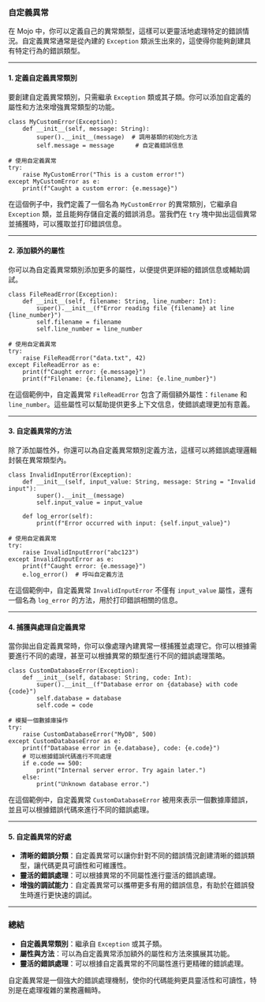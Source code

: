 ### **自定義異常**

在 Mojo 中，你可以定義自己的異常類型，這樣可以更靈活地處理特定的錯誤情況。自定義異常通常是從內建的 `Exception` 類派生出來的，這使得你能夠創建具有特定行為的錯誤類型。

---

#### **1. 定義自定義異常類別**

要創建自定義異常類別，只需繼承 `Exception` 類或其子類。你可以添加自定義的屬性和方法來增強異常類型的功能。

```mojo
class MyCustomError(Exception):
    def __init__(self, message: String):
        super().__init__(message)  # 調用基類的初始化方法
        self.message = message      # 自定義錯誤信息

# 使用自定義異常
try:
    raise MyCustomError("This is a custom error!")
except MyCustomError as e:
    print(f"Caught a custom error: {e.message}")
```

在這個例子中，我們定義了一個名為 `MyCustomError` 的異常類別，它繼承自 `Exception` 類，並且能夠存儲自定義的錯誤消息。當我們在 `try` 塊中拋出這個異常並捕獲時，可以獲取並打印錯誤信息。

---

#### **2. 添加額外的屬性**

你可以為自定義異常類別添加更多的屬性，以便提供更詳細的錯誤信息或輔助調試。

```mojo
class FileReadError(Exception):
    def __init__(self, filename: String, line_number: Int):
        super().__init__(f"Error reading file {filename} at line {line_number}")
        self.filename = filename
        self.line_number = line_number

# 使用自定義異常
try:
    raise FileReadError("data.txt", 42)
except FileReadError as e:
    print(f"Caught error: {e.message}")
    print(f"Filename: {e.filename}, Line: {e.line_number}")
```

在這個範例中，自定義異常 `FileReadError` 包含了兩個額外屬性：`filename` 和 `line_number`。這些屬性可以幫助提供更多上下文信息，使錯誤處理更加有意義。

---

#### **3. 自定義異常的方法**

除了添加屬性外，你還可以為自定義異常類別定義方法，這樣可以將錯誤處理邏輯封裝在異常類型內。

```mojo
class InvalidInputError(Exception):
    def __init__(self, input_value: String, message: String = "Invalid input"):
        super().__init__(message)
        self.input_value = input_value

    def log_error(self):
        print(f"Error occurred with input: {self.input_value}")

# 使用自定義異常
try:
    raise InvalidInputError("abc123")
except InvalidInputError as e:
    print(f"Caught error: {e.message}")
    e.log_error()  # 呼叫自定義方法
```

在這個範例中，自定義異常 `InvalidInputError` 不僅有 `input_value` 屬性，還有一個名為 `log_error` 的方法，用於打印錯誤相關的信息。

---

#### **4. 捕獲與處理自定義異常**

當你拋出自定義異常時，你可以像處理內建異常一樣捕獲並處理它。你可以根據需要進行不同的處理，甚至可以根據異常的類型進行不同的錯誤處理策略。

```mojo
class CustomDatabaseError(Exception):
    def __init__(self, database: String, code: Int):
        super().__init__(f"Database error on {database} with code {code}")
        self.database = database
        self.code = code

# 模擬一個數據庫操作
try:
    raise CustomDatabaseError("MyDB", 500)
except CustomDatabaseError as e:
    print(f"Database error in {e.database}, code: {e.code}")
    # 可以根據錯誤代碼進行不同處理
    if e.code == 500:
        print("Internal server error. Try again later.")
    else:
        print("Unknown database error.")
```

在這個範例中，自定義異常 `CustomDatabaseError` 被用來表示一個數據庫錯誤，並且可以根據錯誤代碼來進行不同的錯誤處理。

---

#### **5. 自定義異常的好處**

- **清晰的錯誤分類**：自定義異常可以讓你針對不同的錯誤情況創建清晰的錯誤類型，讓代碼更具可讀性和可維護性。
- **靈活的錯誤處理**：可以根據異常的不同屬性進行靈活的錯誤處理。
- **增強的調試能力**：自定義異常可以攜帶更多有用的錯誤信息，有助於在錯誤發生時進行更快速的調試。

---

### **總結**

- **自定義異常類別**：繼承自 `Exception` 或其子類。
- **屬性與方法**：可以為自定義異常添加額外的屬性和方法來擴展其功能。
- **靈活的錯誤處理**：可以根據自定義異常的不同屬性進行更精確的錯誤處理。

自定義異常是一個強大的錯誤處理機制，使你的代碼能夠更具靈活性和可讀性，特別是在處理複雜的業務邏輯時。